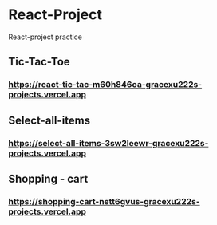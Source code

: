 # React-Project

React-project practice

## Tic-Tac-Toe

### https://react-tic-tac-m60h846oa-gracexu222s-projects.vercel.app

## Select-all-items

### https://select-all-items-3sw2leewr-gracexu222s-projects.vercel.app

## Shopping - cart

### https://shopping-cart-nett6gvus-gracexu222s-projects.vercel.app
